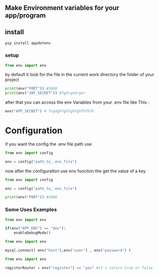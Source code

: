 ## Make Environment variables for your app/program

## install

```shell
pip install appdotenv
```

### setup

```python
from env import env


```

by default it look for the file in the current work directory the folder of your project

```python
print(env("PORT")) #5000
print(env("JWT_SECRET")) #fgdrgedrger
```

after that you can access the env Variables from your .env file like This :

```python
env("APP_SECRET") # fsgdghfghfghfghfhfhfh
```

# Configuration

if you want the config the .env file path use

```python
from env import config

env = config("path_to_.env_file")
```

now after the configuration use env function the get the value of a key

```python
from env import config

env = config("path_to_.env_file")

print(env("PORT")) #5000
```

### Some Uses Examples

```python
from env import env

if(env("APP_ENV") == "dev"):
    enableDebugMode()

```

```python
from env import env

mysql.connect( env("host"),env("user") , env("password") )
```

```python
from env import env

registerRouter = env("register") == "yes" #it's return true or false

```
